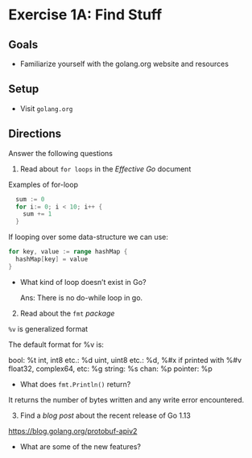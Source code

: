 # Exercise 1A: Find Stuff

## Goals

- Familiarize yourself with the golang.org website and resources

## Setup

- Visit `golang.org`

## Directions

Answer the following questions

1. Read about `for loops` in the _Effective Go_ document

Examples of for-loop

```go
  sum := 0
  for i:= 0; i < 10; i++ {
    sum += 1
  }
```

If looping over some data-structure we can use:

```go
for key, value := range hashMap {
  hashMap[key] = value
}
```

- What kind of loop doesn’t exist in Go?

  Ans: There is no do-while loop in go.

2. Read about the `fmt` _package_

`%v` is generalized format

The default format for %v is:

bool: %t
int, int8 etc.: %d
uint, uint8 etc.: %d, %#x if printed with %#v
float32, complex64, etc: %g
string: %s
chan: %p
pointer: %p

- What does `fmt.Println()` return?

It returns the number of bytes written and any write error encountered.

3. Find a _blog post_ about the recent release of Go 1.13

https://blog.golang.org/protobuf-apiv2

- What are some of the new features?
